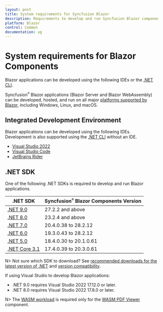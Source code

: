 ```yaml
---
layout: post
title: System requirements for Syncfusion Blazor
description: Requirements to develop and run Syncfusion Blazor components, including supported IDEs and .NET SDK versions.
platform: Blazor
control: Common
documentation: ug
---
```


# System requirements for Blazor Components

Blazor applications can be developed using the following IDEs or the [.NET CLI](https://learn.microsoft.com/en-us/dotnet/core/tools/).

Syncfusion<sup style="font-size:70%">&reg;</sup> Blazor applications (Blazor Server and Blazor WebAssembly) can be developed, hosted, and run on all major [platforms supported by Blazor](https://learn.microsoft.com/en-us/aspnet/core/blazor/supported-platforms?view=aspnetcore-9.0), including Windows, Linux, and macOS.

## Integrated Development Environment

Blazor applications can be developed using the following IDEs. Development is also supported using the [.NET CLI](https://learn.microsoft.com/en-us/dotnet/core/tools/) without an IDE.

* [Visual Studio 2022](https://visualstudio.microsoft.com/vs/)
* [Visual Studio Code](https://code.visualstudio.com/download)
* [JetBrains Rider](https://www.jetbrains.com/rider/)

## .NET SDK

One of the following .NET SDKs is required to develop and run Blazor applications.

| .NET SDK | Syncfusion<sup style="font-size:70%">&reg;</sup> Blazor Components Version |
| ------------- | ------------- |
| [.NET 9.0](https://dotnet.microsoft.com/en-us/download/dotnet/9.0) | 27.2.2 and above |
| [.NET 8.0](https://dotnet.microsoft.com/en-us/download/dotnet/8.0) | 23.2.4 and above |
| [.NET 7.0](https://dotnet.microsoft.com/en-us/download/dotnet/7.0) | 20.4.0.38 to 28.2.12 |
| [.NET 6.0](https://dotnet.microsoft.com/en-us/download/dotnet/6.0) | 19.3.0.43 to 28.2.12 |
| [.NET 5.0](https://dotnet.microsoft.com/en-us/download/dotnet/5.0) | 18.4.0.30 to 20.1.0.61  |
| [.NET Core 3.1](https://dotnet.microsoft.com/en-us/download/dotnet/3.1) | 17.4.0.39 to 20.3.0.61 |

N> Not sure which SDK to download? See [recommended downloads for the latest version of .NET](https://dotnet.microsoft.com/en-us/download) and [version compatibility](https://blazor.syncfusion.com/documentation/common/how-to/version-compatibility).

If using Visual Studio to develop Blazor applications:

* .NET 9.0 requires Visual Studio 2022 17.12.0 or later.
* .NET 8.0 requires Visual Studio 2022 17.8.0 or later.

N> The [WASM workload](https://learn.microsoft.com/en-us/aspnet/core/blazor/webassembly-build-tools-and-aot?view=aspnetcore-9.0#net-webassembly-build-tools) is required only for the [WASM PDF Viewer](https://help.syncfusion.com/document-processing/pdf/pdf-viewer/blazor/getting-started/web-assembly-application#prerequisites) component.
